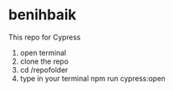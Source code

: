# benihbaik

This repo for Cypress 
1. open terminal 
2. clone the repo
3. cd /repofolder
4. type in your terminal npm run cypress:open 
